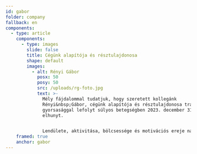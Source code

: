 ```yaml
---
id: gabor
folder: company
fallback: en
components:
  - type: article
    components:
      - type: images
        slide: false
        title: Cégünk alapítója és résztulajdonosa
        shape: default
        images:
          - alt: Rényi Gábor
            posx: 50
            posy: 50
            src: /uploads/rg-foto.jpg
            text: >-
              Mély fájdalommal tudatjuk, hogy szeretett kollegánk
              Rényi&nbsp;Gábor, cégünk alapítója és résztulajdonosa tragikus
              gyorsasággal lefolyt súlyos betegségben 2023. december 31-én
              elhunyt.


              Lendülete, aktivitása, bölcsessége és motivációs ereje nagyon fog hiányozni, mert mindig a cégek legfőbb motorja volt és mindenben számíthattunk rá. Munkánkat az ő szellemiségében igyekszünk tovább folytatni.
    framed: true
    anchor: gabor
---
```

